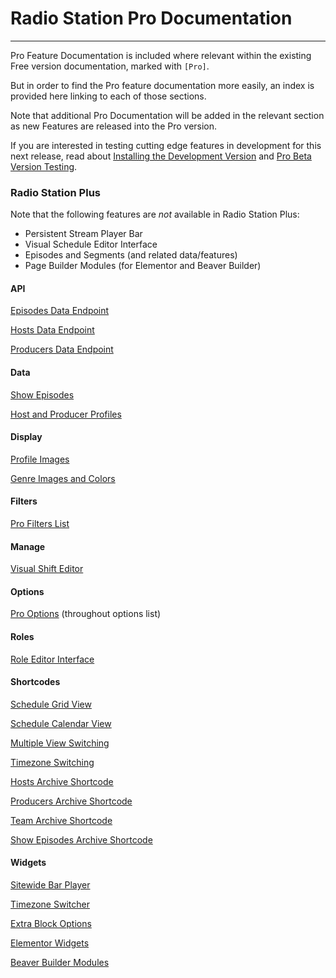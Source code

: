 # Radio Station Pro Documentation

*** 

Pro Feature Documentation is included where relevant within the existing Free version documentation, marked with `[Pro]`.

But in order to find the Pro feature documentation more easily, an index is provided here linking to each of those sections.

Note that additional Pro Documentation will be added in the relevant section as new Features are released into the Pro version. 

If you are interested in testing cutting edge features in development for this next release, read about [Installing the Development Version](./FAQ.md#how-do-i-install-the-latest-development-version-for-testing) and [Pro Beta Version Testing](./#pro-beta-version-testing).


### Radio Station Plus

Note that the following features are *not* available in Radio Station Plus:

- Persistent Stream Player Bar
- Visual Schedule Editor Interface
- Episodes and Segments (and related data/features)
- Page Builder Modules (for Elementor and Beaver Builder)


#### API

[Episodes Data Endpoint](./API.md#pro-episodes-endpoint)

[Hosts Data Endpoint](./API.md#pro-hosts-endpoint)

[Producers Data Endpoint](./API.md#pro-producers-endpoint)

#### Data

[Show Episodes](./Data.md#pro-show-episodes)

[Host and Producer Profiles](./Data.md#pro-host-and-producer-profiles)

#### Display

[Profile Images](./Display.md#pro-profile-images)

[Genre Images and Colors](./Display.md#genre-images-and-colors)

#### Filters

[Pro Filters List](./Filters.md#pro-pro-filter-list)

#### Manage

[Visual Shift Editor](./Manage.md#pro-visual-shift-editor)

#### Options

[Pro Options](./Options.md) (throughout options list)

#### Roles

[Role Editor Interface](./Roles.md#pro-role-editor-interface)

#### Shortcodes

[Schedule Grid View](./Shortcodes.md#master-schedule-shortcode)

[Schedule Calendar View](./Shortcodes.md#master-schedule-shortcode)

[Multiple View Switching](./Shortcodes.md#pro-multiple-view-switching)

[Timezone Switching](./Shortcodes.md#pro-user-timezone-switching)

[Hosts Archive Shortcode](./Shortcodes.md#pro-hosts-archive-shortcode)

[Producers Archive Shortcode](./Shortcodes.md#pro-producers-archive-shortcode)

[Team Archive Shortcode](./Shortcodes.md#pro-team-archive-shortcode)

[Show Episodes Archive Shortcode](./Shortcodes.md#pro-show-episodes-archive-shortcode)

#### Widgets

[Sitewide Bar Player](./Player.md#pro-sitewide-bar-player)

[Timezone Switcher](./Widgets.md#pro-timezone-switcher)

[Extra Block Options](./Widgets.md#pro-extra-block-options)

[Elementor Widgets](./Widgets.md#pro-elementor-widgets)

[Beaver Builder Modules]('./Widgets.md#pro-beaver-builder-modules)

